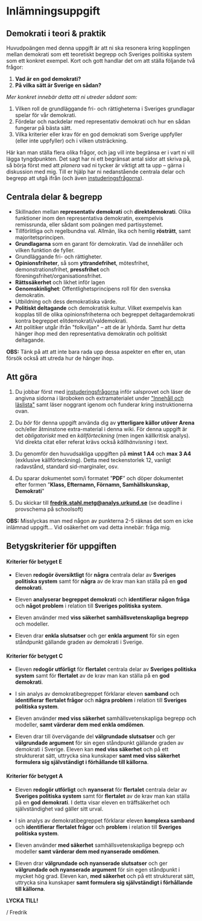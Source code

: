 # Inlämningsuppgift

## Demokrati i teori & praktik

Huvudpoängen med denna uppgift är att ni ska resonera kring kopplingen mellan demokrati som ett teoretiskt begrepp och Sveriges politiska system som ett konkret exempel. Kort och gott handlar det om att ställa följande två frågor:

1. **Vad är en god demokrati?** 
2. **På vilka sätt är Sverige en sådan?** 

_Mer konkret innebär detta att ni utreder sådant som:_

1. Vilken roll de grundläggande fri- och rättigheterna i Sveriges grundlagar spelar för vår demokrati. 
2. Fördelar och nackdelar med representativ demokrati och hur en sådan fungerar på bästa sätt.
3. Vilka kriterier eller krav för en god demokrati som Sverige uppfyller (eller inte uppfyller) och i vilken utsträckning. 

Här kan man ställa flera olika frågor, och jag vill inte begränsa er i vart ni vill lägga tyngdpunkten.  Det sagt har ni ett begränsat antal sidor att skriva på, så börja först med att _planera_ vad ni tycker är viktigt att ta upp – gärna i diskussion med mig. Till er hjälp har ni nedanstående centrala delar och begrepp att utgå ifrån (och även [instuderingsfrågorna](instuderingsfragor_demokrati.md)).

## Centrala delar & begrepp

<!--*Fetstilade delar och begrepp är möjligen extra viktiga, men inget är oviktigt. Försök själva avgöra vad ni anser måste vara med i er text...* -->

* Skillnaden mellan **representativ demokrati** och **direktdemokrati**. Olika funktioner inom den representativa demokratin, exempelvis remissrunda, eller sådant som poängen med partisystemet.
* Tillförlitliga och regelbundna val. Allmän, lika och hemlig **rösträtt**, samt majoritetsprincipen.
* **Grundlagarna** som en garant för demokratin. Vad de innehåller och vilken funktion de fyller. 
* Grundläggande fri- och rättigheter. <!--Ens ha med denna? Hette mänskliga rättigheter innan -->
* **Opinionsfriheter**, så som **yttrandefrihet**, mötesfrihet,  demonstrationsfrihet, **pressfrihet** och  föreningsfrihet/organisationsfrihet.
* **Rättssäkerhet** och likhet inför lagen
* **Genomskinlighet**: Offentlighetsprincipens roll för den svenska demokratin. 
* Utbildning och dess demokratiska värde. 
* **Politiskt deltagande** och demokratisk kultur. Vilket exempelvis kan kopplas till de olika opinionsfriheterna och begreppet deltagardemokrati kontra begreppet elitdemokrati/valdemokrati.
* Att politiker utgår ifrån "folkviljan" – att de är lyhörda. Samt hur detta hänger ihop med den representativa demokratin och politiskt deltagande.

**OBS:** Tänk på att att inte bara rada upp dessa aspekter en efter en, utan försök också att utreda hur de hänger ihop. 

## Att göra 

1. Du jobbar först med [instuderingsfrågorna](instuderingsfragor_demokrati.md) inför salsprovet och läser de angivna sidorna i läroboken och extramaterialet under ["Innehåll och läslista"](../material/innehall_laslista_demokrati.md) samt läser noggrant igenom och funderar kring instruktionerna ovan.

2. Du *bör* för denna uppgift använda dig av **ytterligare källor utöver Arena** och/eller åtminstone extra-material i denna wiki. För denna uppgift är det *obligatoriskt* med en *källförteckning* (men ingen källkritisk analys). Vid direkta citat eller referat krävs också *källhänvisning* i text. 

3. Du genomför den huvudsakliga uppgiften på **minst 1 A4** och **max 3 A4** (exklusive källförteckning). Detta med teckenstorlek 12, vanligt radavstånd, standard sid-marginaler, osv. 

4. Du sparar dokumentet som/i formatet ”**PDF**” och döper dokumentet efter formen ”**Klass, Efternamn, Förnamn, Samhällskunskap, Demokrati**”

5. Du skickar till **fredrik.stahl.metg@analys.urkund.se** (se deadline i provschema på schoolsoft)

**OBS:** Misslyckas man med någon av punkterna 2-5 räknas det som en icke inlämnad uppgift... Vid osäkerhet om vad detta innebär: fråga mig.

## Betygskriterier för uppgiften

#### Kriterier för betyget E

- Eleven **redogör översiktligt** för **några** centrala delar av **Sveriges politiska system** samt för **några** av de krav man kan ställa på en **god demokrati**.

- Eleven **analyserar** **begreppet demokrati** och **identifierar** **någon fråga** och **något problem** i relation till **Sveriges politiska system**. 

- Eleven använder med **viss säkerhet** **samhällsvetenskapliga begrepp** och modeller.

- Eleven drar **enkla slutsatser** och ger **enkla argument** för sin egen ståndpunkt gällande graden av demokrati i Sverige.

#### Kriterier för betyget C

- Eleven **redogör utförligt** för **flertalet** centrala delar av **Sveriges politiska system** samt för **flertalet** av de krav man kan ställa på en **god demokrati**.

- I sin analys av demokratibegreppet förklarar eleven **samband** och **identifierar** **flertalet frågor** och **några problem** i relation till **Sveriges politiska system**. 

- Eleven använder **med viss säkerhet** samhällsvetenskapliga begrepp och modeller, **samt värderar dem med enkla omdömen**.

- Eleven drar till övervägande del **välgrundade slutsatser** och ger **välgrundade argument** för sin egen ståndpunkt gällande graden av demokrati i Sverige. Eleven kan **med viss säkerhet** och på ett strukturerat sätt, uttrycka sina kunskaper **samt med viss säkerhet formulera sig självständigt i förhållande till källorna**.

#### Kriterier för betyget A

- Eleven **redogör utförligt** och **nyanserat** för **flertalet** centrala delar av **Sveriges politiska system** samt för **flertalet** av de krav man kan ställa på en **god demokrati**. I detta visar eleven en träffsäkerhet och självständighet vad gäller sitt urval.

- I sin analys av demokratibegreppet förklarar eleven **komplexa samband** och **identifierar** **flertalet frågor** och **problem** i relation till **Sveriges politiska system**. 

- Eleven använder **med säkerhet** samhällsvetenskapliga begrepp och modeller **samt värderar dem med nyanserade omdömen**. 

- Eleven drar **välgrundade och nyanserade slutsatser** och ger **välgrundade och nyanserade argument** för sin egen ståndpunkt i mycket hög grad. Eleven kan, **med säkerhet** och på ett strukturerat sätt, uttrycka sina kunskaper **samt formulera sig självständigt i förhållande till källorna**.


**LYCKA TILL!**

/ Fredrik